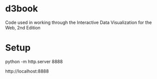 # d3book
Code used in working through the Interactive Data Visualization for the Web, 2nd Edition

# Setup
python -m http.server 8888

http://localhost:8888

